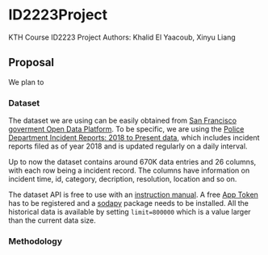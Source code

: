 # ID2223Project
KTH Course ID2223 Project Authors: Khalid El Yaacoub, Xinyu Liang

## Proposal

We plan to 

### Dataset

The dataset we are using can be easily obtained from [San Francisco goverment Open Data Platform](https://data.sfgov.org/browse). To be specific, we are using the [Police Department Incident Reports: 2018 to Present data](https://data.sfgov.org/Public-Safety/Police-Department-Incident-Reports-2018-to-Present/wg3w-h783), which includes incident reports filed as of year 2018 and is updated regularly on a daily interval.

Up to now the dataset contains around 670K data entries and 26 columns, with each row being a incident record. The columns have information on incident time, id, category, decription, resolution, location and so on.

The dataset API is free to use with an [instruction manual](https://dev.socrata.com/foundry/data.sfgov.org/wg3w-h783). A free [App Token](https://data.sfgov.org/profile/edit/developer_settings) has to be registered and a [sodapy](https://github.com/xmunoz/sodapy) package needs to be installed. All the historical data is available by setting `limit=800000` which is a value larger than the current data size.


### Methodology